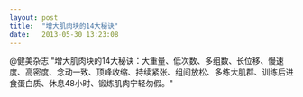```yaml
---
layout: post
title:  "增大肌肉块的14大秘诀"
date:   2013-05-30 13:23:08
---
```


@健美杂志 "增大肌肉块的14大秘诀：大重量、低次数、多组数、长位移、慢速度、高密度、念动一致、顶峰收缩、持续紧张、组间放松、多练大肌群、训练后进食蛋白质、休息48小时、锻炼肌肉宁轻勿假。"